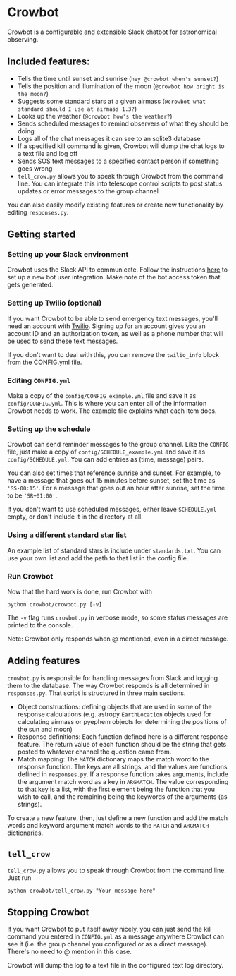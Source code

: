 # Crowbot

Crowbot is a configurable and extensible Slack chatbot for astronomical observing.

## Included features:

* Tells the time until sunset and sunrise (`hey @crowbot when's sunset?`)
* Tells the position and illumination of the moon (`@crowbot how bright is the moon?`)
* Suggests some standard stars at a given airmass (`@crowbot what standard should I use at airmass 1.3?`)
* Looks up the weather (`@crowbot how's the weather?`)
* Sends scheduled messages to remind observers of what they should be doing
* Logs all of the chat messages it can see to an sqlite3 database
* If a specified kill command is given, Crowbot will dump the chat logs to a text file and log off
* Sends SOS text messages to a specified contact person if something goes wrong
* `tell_crow.py` allows you to speak through Crowbot from the command line. You can integrate this into telescope control scripts to post status updates or error messages to the group channel

You can also easily modify existing features or create new functionality by editing `responses.py`.

## Getting started

### Setting up your Slack environment
Crowbot uses the Slack API to communicate. Follow the instructions [here](https://api.slack.com/bot-users) to set up a new bot user integration. Make note of the bot access token that gets generated.

### Setting up Twilio (optional)
If you want Crowbot to be able to send emergency text messages, you'll need an account with [Twilio](https://www.twilio.com/). Signing up for an account gives you an account ID and an authorization token, as well as a phone number that will be used to send these text messages.

If you don't want to deal with this, you can remove the `twilio_info` block from the CONFIG.yml file.

### Editing `CONFIG.yml`
Make a copy of the `config/CONFIG_example.yml` file and save it as `config/CONFIG.yml`. This is where you can enter all of the information Crowbot needs to work. The example file explains what each item does.

### Setting up the schedule
Crowbot can send reminder messages to the group channel. Like the `CONFIG` file, just make a copy of `config/SCHEDULE_example.yml` and save it as `config/SCHEDULE.yml`. You can add entries as (time, message) pairs. 

You can also set times that reference sunrise and sunset. For example, to have a message that goes out 15 minutes before sunset, set the time as `'SS-00:15'`. For a message that goes out an hour after sunrise, set the time to be `'SR+01:00'`.

If you don't want to use scheduled messages, either leave `SCHEDULE.yml` empty, or don't include it in the directory at all.

### Using a different standard star list
An example list of standard stars is include under `standards.txt`. You can use your own list and add the path to that list in the config file.

### Run Crowbot
Now that the hard work is done, run Crowbot with
```
python crowbot/crowbot.py [-v]
```
The `-v` flag runs `crowbot.py` in verbose mode, so some status messages are printed to the console.

Note: Crowbot only responds when @ mentioned, even in a direct message.

## Adding features
`crowbot.py` is responsible for handling messages from Slack and logging them to the database. The way Crowbot responds is all determined in `responses.py`. That script is structured in three main sections.

* Object constructions: defining objects that are used in some of the response calculations (e.g. astropy `EarthLocation` objects used for calculating airmass or pyephem objects for determining the positions of the sun and moon)
* Response definitions: Each function defined here is a different response feature. The return value of each function should be the string that gets posted to whatever channel the question came from.
* Match mapping: The `MATCH` dictionary maps the match word to the response function. The keys are all strings, and the values are functions defined in `responses.py`. If a response function takes arguments, include the argument match word as a key in `ARGMATCH`. The value corresponding to that key is a list, with the first element being the function that you wish to call, and the remaining being the keywords of the arguments (as strings).

To create a new feature, then, just define a new function and add the match words and keyword argument match words to the `MATCH` and `ARGMATCH` dictionaries.

## `tell_crow`
`tell_crow.py` allows you to speak through Crowbot from the command line. Just run
```
python crowbot/tell_crow.py "Your message here"
```

## Stopping Crowbot
If you want Crowbot to put itself away nicely, you can just send the kill command you entered in `CONFIG.yml` as a message anywhere Crowbot can see it (i.e. the group channel you configured or as a direct message). There's no need to @ mention in this case.

Crowbot will dump the log to a text file in the configured text log directory.